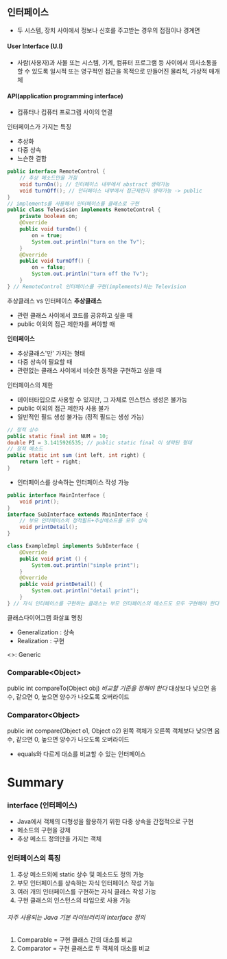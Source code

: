 ## 인터페이스
- 두 시스템, 장치 사이에서 정보나 신호를 주고받는 경우의 접점이나 경계면

#### User Interface (U.I)
- 사람(사용자)과 사물 또는 시스템, 기계, 컴퓨터 프로그램 등 사이에서 의사소통을 할 수 있도록 일시적 또는 영구적인 접근을 목적으로 만들어진 물리적, 가상적 매개체
#### API(application programming interface)
- 컴퓨터나 컴퓨터 프로그램 사이의 연결

인터페이스가 가지는 특징
- 추상화
- 다중 상속
- 느슨한 결합

```java
public interface RemoteControl {
	// 추상 메소드만을 가짐	
	void turnOn(); // 인터페이스 내부에서 abstract 생략가능 
	void turnOff(); // 인터페이스 내부에서 접근제한자 생략가능 -> public
}
// implements를 사용해서 인터페이스를 클래스로 구현
public class Television implements RemoteControl {
	private boolean on;
	@Override
	public void turnOn() {
		on = true;
		System.out.println("turn on the Tv");	
	}	
	@Override	
	public void turnOff() {	
		on = false;	
		System.out.println("turn off the Tv");
	}
} // RemoteControl 인터페이스를 구현(implements)하는 Television
```
추상클래스 vs 인터페이스
**추상클래스**
- 관련 클래스 사이에서 코드를 공유하고 싶을 때
- public 이외의 접근 제한자를 써야할 때

**인터페이스**
- 추상클래스'만' 가지는 형태
- 다중 상속이 필요할 때
- 관련없는 클래스 사이에서 비슷한 동작을 구현하고 싶을 때

인터페이스의 제한
- 데이터타입으로 사용할 수 있지만, 그 자체로 인스턴스 생성은 불가능
- public 이외의 접근 제한자 사용 불가
- 일반적인 필드 생성 불가능 (정적 필드는 생성 가능)
```java
// 정적 상수
public static final int NUM = 10;
double PI = 3.1415926535; // public static final 이 생략된 형태
// 정적 메소드
public static int sum (int left, int right) {
	return left + right;
}
```
- 인터페이스를 상속하는 인터페이스 작성 가능
```java
public interface MainInterface {
	void print();
}
interface SubInterface extends MainInterface {
	// 부모 인터페이스의 정적필드+추상메소드를 모두 상속
	void printDetail();
}

class ExampleImpl implements SubInterface {
	@Override	
	public void print () {
		System.out.println("simple print");	
	}	
	@Override	
	public void printDetail() {
		System.out.println("detail print");	
	}
} // 자식 인터페이스를 구현하는 클래스는 부모 인터페이스의 메소드도 모두 구현해야 한다
```

클래스다이어그램 화살표 명칭
- Generalization : 상속
- Realization : 구현

<>: Generic

### Comparable\<Object>
public int compareTo(Object obj)
*비교할 기준을 정해야 한다*
대상보다 낮으면 음수, 같으면 0, 높으면 양수가 나오도록 오버라이드
### Comparator\<Object>
public int compare(Object o1, Object o2)
왼쪽 객체가 오른쪽 객체보다 낮으면 음수, 같으면 0, 높으면 양수가 나오도록 오버라이드
- equals와 다르게 대소를 비교할 수 있는 인터페이스

# Summary

### interface (인터페이스)
- Java에서 객체의 다형성을 활용하기 위한 다중 상속을 간접적으로 구현
- 메소드의 구현을 강제
- 추상 메소드 정의만을 가지는 객체

### 인터페이스의 특징
1. 추상 메소드외에 static 상수 및 메소드도 정의 가능
2. 부모 인터페이스를 상속하는 자식 인터페이스 작성 가능
3. 여러 개의 인터페이스를 구현하는 자식 클래스 작성 가능
4. 구현 클래스의 인스턴스의 타입으로 사용 가능

###### 자주 사용되는 Java 기본 라이브러리의 Interface 정의
1. Comparable = 구현 클래스 간의 대소를 비교
2. Comparator = 구현 클래스로 두 객체의 대소를 비교

